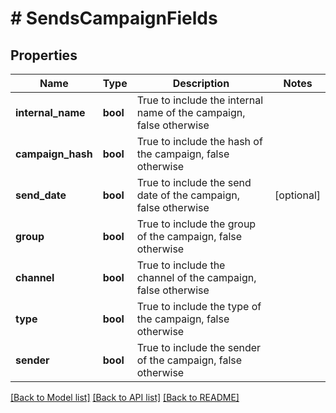 # # SendsCampaignFields

## Properties

Name | Type | Description | Notes
------------ | ------------- | ------------- | -------------
**internal_name** | **bool** | True to include the internal name of the campaign, false otherwise |
**campaign_hash** | **bool** | True to include the hash of the campaign, false otherwise |
**send_date** | **bool** | True to include the send date of the campaign, false otherwise | [optional]
**group** | **bool** | True to include the group of the campaign, false otherwise |
**channel** | **bool** | True to include the channel of the campaign, false otherwise |
**type** | **bool** | True to include the type of the campaign, false otherwise |
**sender** | **bool** | True to include the sender of the campaign, false otherwise |

[[Back to Model list]](../../README.md#models) [[Back to API list]](../../README.md#endpoints) [[Back to README]](../../README.md)
